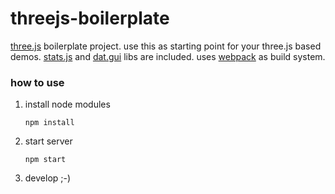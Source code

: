 threejs-boilerplate
===================

[three.js](https://github.com/mrdoob/three.js/) boilerplate project. use this as starting point for your three.js based demos. [stats.js](https://github.com/mrdoob/stats.js/) and [dat.gui](https://github.com/dataarts/dat.gui) libs are included. uses [webpack](http://webpack.github.io/) as build system.

### how to use

1. install node modules

   `npm install`

2. start server

   `npm start`

3. develop ;-)
